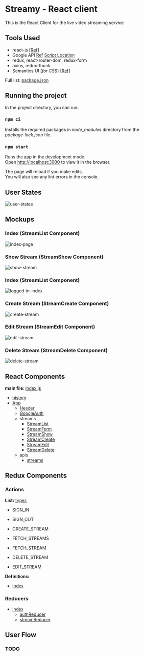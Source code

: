 # Streamy - React client

This is the React Client for the live video streaming service

## Tools Used

- react-js [[Ref]](https://reactjs.org/docs/getting-started.html)
- Google API [Ref](https://developers.google.com/identity/protocols/oauth2/scopes#google-sign-in) [Script Location](https://apis.google.com/js/api.js)
- redux, react-router-dom, redux-form
- axios, redux-thunk
- Semantics UI (_for CSS_) [[Ref]](https://semantic-ui.com/introduction/getting-started.html)

Full list: [package.json](package.json)

## Running the project

In the project directory, you can run:

### `npm ci`

Installs the required packages in _node_modules_ directory from the _package-lock.json_ file.

### `npm start`

Runs the app in the development mode.<br />
Open [http://localhost:3000](http://localhost:3000) to view it in the browser.

The page will reload if you make edits.<br />
You will also see any lint errors in the console.

## User States

![user-states](images/user-states.jpg 'user-states')

## Mockups

### Index (StreamList Component)

![index-page](images/1-index.jpg 'Index')

### Show Stream (StreamShow Component)

![show-stream](images/2-show-stream.jpg 'Show stream')

### Index (StreamList Component)

![logged-in-index](images/3-index-logged-in.jpg 'Index - Logged in')

### Create Stream (StreamCreate Component)

![create-stream](images/4-create-stream.jpg 'Create stream')

### Edit Stream (StreamEdit Component)

![edit-stream](images/5-edit-stream.jpg 'Edit stream')

### Delete Stream (StreamDelete Component)

![delete-stream](images/6-delete-stream.jpg 'Delete stream')

## React Components

**main file**: [index.js](src/index.js)

- [history](src/history.js)
- [App](src/components/App.js)
  - [Header](src/components/Header.js)
  - [GoogleAuth](src/components/GoogleAuth.js)
  - streams
    - [StreamList](src/components/streams/StreamList.js)
    - [StreamForm](src/components/streams/StreamForm.js)
    - [StreamShow](src/components/streams/StreamShow.js)
    - [StreamCreate](src/components/streams/StreamCreate.js)
    - [StreamEdit](src/components/streams/StreamEdit.js)
    - [StreamDelete](src/components/streams/StreamDelete.js)
  - apis
    - [streams](src/apis/streams.js)

## Redux Components

### Actions

**List:** [types](src/actions/types.js)

- SIGN_IN
- SIGN_OUT

- CREATE_STREAM
- FETCH_STREAMS
- FETCH_STREAM
- DELETE_STREAM
- EDIT_STREAM

**Definitions:**

- [index](src/actions/index.js)

### Reducers

- [index](src/reducers/index.js)
  - [authReducer](src/reducers/authReducer.js)
  - [streamReducer](src/reducers/streamReducer.js)

## User Flow

### TODO
